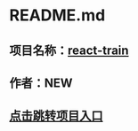 # **README.md**
## 项目名称：[react-train](https://zybgit1.github.io/react-train/)
## 作者：NEW
## [点击跳转项目入口](https://zybgit1.github.io/react-train/)
